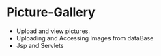 # Picture-Gallery
* Upload and view pictures.
* Uploading and Accessing Images from dataBase
* Jsp and Servlets
